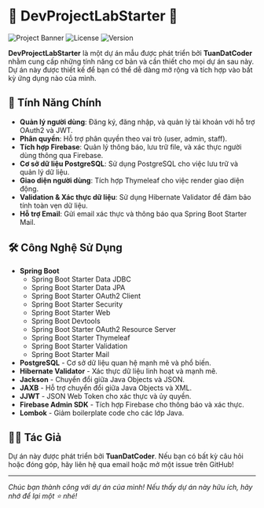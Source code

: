 # 🌟 DevProjectLabStarter 🌟

![Project Banner](https://img.shields.io/badge/Java-Spring%20Boot-blue)
![License](https://img.shields.io/badge/License-MIT-yellow)
![Version](https://img.shields.io/badge/Version-0.0.1--SNAPSHOT-green)

**DevProjectLabStarter** là một dự án mẫu được phát triển bởi **TuanDatCoder** nhằm cung cấp những tính năng cơ bản và cần thiết cho mọi dự án sau này. Dự án này được thiết kế để bạn có thể dễ dàng mở rộng và tích hợp vào bất kỳ ứng dụng nào của mình.

## 🚀 Tính Năng Chính

- **Quản lý người dùng**: Đăng ký, đăng nhập, và quản lý tài khoản với hỗ trợ OAuth2 và JWT.
- **Phân quyền**: Hỗ trợ phân quyền theo vai trò (user, admin, staff).
- **Tích hợp Firebase**: Quản lý thông báo, lưu trữ file, và xác thực người dùng thông qua Firebase.
- **Cơ sở dữ liệu PostgreSQL**: Sử dụng PostgreSQL cho việc lưu trữ và quản lý dữ liệu.
- **Giao diện người dùng**: Tích hợp Thymeleaf cho việc render giao diện động.
- **Validation & Xác thực dữ liệu**: Sử dụng Hibernate Validator để đảm bảo tính toàn vẹn dữ liệu.
- **Hỗ trợ Email**: Gửi email xác thực và thông báo qua Spring Boot Starter Mail.

## 🛠️ Công Nghệ Sử Dụng

- **Spring Boot**
  - Spring Boot Starter Data JDBC
  - Spring Boot Starter Data JPA
  - Spring Boot Starter OAuth2 Client
  - Spring Boot Starter Security
  - Spring Boot Starter Web
  - Spring Boot Devtools
  - Spring Boot Starter OAuth2 Resource Server
  - Spring Boot Starter Thymeleaf
  - Spring Boot Starter Validation
  - Spring Boot Starter Mail
- **PostgreSQL** - Cơ sở dữ liệu quan hệ mạnh mẽ và phổ biến.
- **Hibernate Validator** - Xác thực dữ liệu linh hoạt và mạnh mẽ.
- **Jackson** - Chuyển đổi giữa Java Objects và JSON.
- **JAXB** - Hỗ trợ chuyển đổi giữa Java Objects và XML.
- **JJWT** - JSON Web Token cho xác thực và ủy quyền.
- **Firebase Admin SDK** - Tích hợp Firebase cho thông báo và xác thực.
- **Lombok** - Giảm boilerplate code cho các lớp Java.

## 👨‍💻 Tác Giả

Dự án này được phát triển bởi **TuanDatCoder**. Nếu bạn có bất kỳ câu hỏi hoặc đóng góp, hãy liên hệ qua email hoặc mở một issue trên GitHub!

---

*Chúc bạn thành công với dự án của mình! Nếu thấy dự án này hữu ích, hãy nhớ để lại một ⭐ nhé!*

